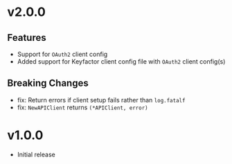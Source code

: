 # v2.0.0

## Features
- Support for `OAuth2` client config
- Added support for Keyfactor client config file with `OAuth2` client config(s)

## Breaking Changes
- fix: Return errors if client setup fails rather than `log.fatalf`
- fix: `NewAPIClient` returns `(*APIClient, error)`

# v1.0.0
- Initial release